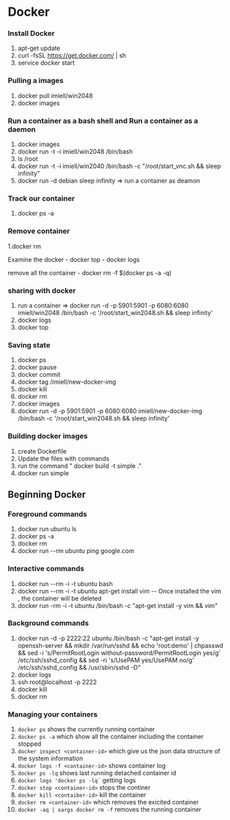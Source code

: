 # Docker

### Install Docker

1. apt-get update
2. curl -fsSL https://get.docker.com/ | sh
3. service docker start

### Pulling a images
1.  docker pull imiell/win2048
2.  docker images

### Run a container as a bash shell and Run a container as a daemon
1. docker images
2. docker run -t -i imiell/win2048 /bin/bash
3. ls /root
4. docker run -t -i imiell/win2040 /bin/bash -c "/root/start_vnc.sh && sleep infinity"
5. docker run -d debian sleep infinity => run a container as deamon

### Track our container
1. docker ps -a
### Remove container
1.docker rm <img-id>

Examine the docker
	- docker top <container-id>
	- docker logs <container-id>

remove all the container
	- docker rm -f $(docker ps -a -q)

### sharing  with docker
1. run a container => docker run -d -p 5901:5901 -p 6080:6080 imiell/win2048 /bin/bash -c '/root/start_win2048.sh && sleep infinity'
2. docker logs <container-id>
3. docker top <container-id>

### Saving state
1.  docker ps
2.  docker pause <con-id>
3.  docker commit <con-id>
4.  docker tag <new-con-id> /imiell/new-docker-img
5.  docker kill <old-con-id>
6.  docker rm <old-con-id>
7.  docker images
8.  docker run -d -p 5901:5901 -p 6080:6080 imiell/new-docker-img /bin/bash 	-c '/root/start_win2048.sh && sleep infinity'

### Building docker images
1. create Dockerfile
2. Update the files with commands
3. run the command " docker build -t simple ."
4. docker run simple

## Beginning Docker
### Foreground commands
1.  docker run ubuntu ls
2.  docker ps -a
3.  docker rm <container-id>
4.  docker run --rm ubuntu ping google.com
### Interactive commands
1.  docker run --rm -i -t ubuntu bash
2.  docker run --rm -i -t ubuntu apt-get install vim  -- Once installed the vim , the container will be deleted
3.  docker run -rm -i -t ubuntu /bin/bash -c "apt-get install -y vim && vim"

### Background commands
1.  docker run -d -p 2222:22 ubuntu /bin/bash -c "apt-get install -y openssh-server && mkdir /var/run/sshd && echo 'root:demo' | chpasswd && sed -i 's/PermitRootLogin without-password/PermitRootLogin yes/g' /etc/ssh/sshd_config && sed -ri 's/UsePAM yes/UsePAM no/g' /etc/ssh/sshd_config && /usr/sbin/sshd -D"
2.  docker logs <container-id>
3.  ssh root@localhost -p 2222
4.  docker kill <container-id>
5.  docker rm <container-id>
### Managing your containers
1.  ```docker ps``` shows the currently running container
2.  ```docker ps -a```  which show all the container including the container stopped
3.  ```docker inspect <container-id>``` which give us the json data structure of the system information
4.  ```docker logs -f <container-id>``` shows container log
5.  ```docker ps -lq``` shows last running detached container id
6.  ``` docker logs 'docker ps -lq` ```  getting logs
7.  ```docker stop <container-id>``` stops the continer
8.  ```docker kill <contaiber-id>``` kill the container
9.  ```docker rm <container-id>``` which removes the exicited container
10.  ```docker -aq | xargs docker rm -f``` removes the running container


